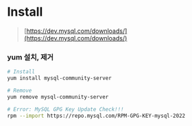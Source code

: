 Install
===
>[https://dev.mysql.com/downloads/](https://dev.mysql.com/downloads/)

### yum 설치, 제거
```sh
# Install
yum install mysql-community-server

# Remove
yum remove mysql-community-server

# Error: MySQL GPG Key Update Check!!!
rpm --import https://repo.mysql.com/RPM-GPG-KEY-mysql-2022
```

<br>
